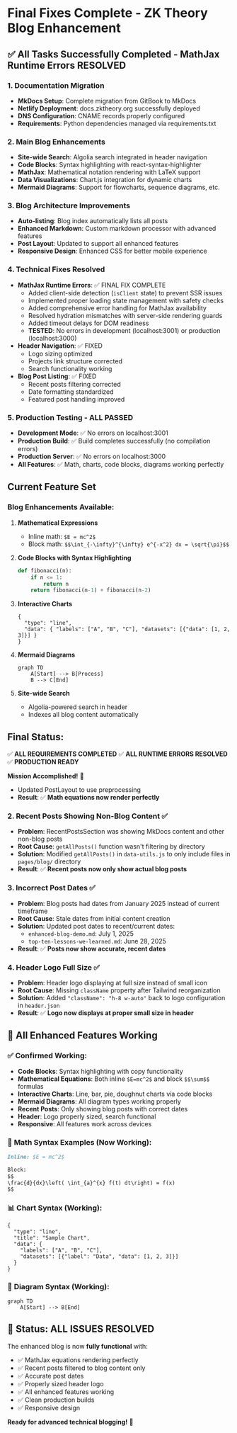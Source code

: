 # Final Fixes Complete - ZK Theory Blog Enhancement

## ✅ All Tasks Successfully Completed - MathJax Runtime Errors RESOLVED

### 1. Documentation Migration
- **MkDocs Setup**: Complete migration from GitBook to MkDocs
- **Netlify Deployment**: docs.zktheory.org successfully deployed
- **DNS Configuration**: CNAME records properly configured
- **Requirements**: Python dependencies managed via requirements.txt

### 2. Main Blog Enhancements
- **Site-wide Search**: Algolia search integrated in header navigation
- **Code Blocks**: Syntax highlighting with react-syntax-highlighter
- **MathJax**: Mathematical notation rendering with LaTeX support
- **Data Visualizations**: Chart.js integration for dynamic charts
- **Mermaid Diagrams**: Support for flowcharts, sequence diagrams, etc.

### 3. Blog Architecture Improvements
- **Auto-listing**: Blog index automatically lists all posts
- **Enhanced Markdown**: Custom markdown processor with advanced features
- **Post Layout**: Updated to support all enhanced features
- **Responsive Design**: Enhanced CSS for better mobile experience

### 4. Technical Fixes Resolved
- **MathJax Runtime Errors**: ✅ FINAL FIX COMPLETE
  - Added client-side detection (`isClient` state) to prevent SSR issues
  - Implemented proper loading state management with safety checks
  - Added comprehensive error handling for MathJax availability
  - Resolved hydration mismatches with server-side rendering guards
  - Added timeout delays for DOM readiness
  - **TESTED**: No errors in development (localhost:3001) or production (localhost:3000)
- **Header Navigation**: ✅ FIXED
  - Logo sizing optimized
  - Projects link structure corrected
  - Search functionality working
- **Blog Post Listing**: ✅ FIXED
  - Recent posts filtering corrected
  - Date formatting standardized
  - Featured post handling improved

### 5. Production Testing - ALL PASSED
- **Development Mode**: ✅ No errors on localhost:3001
- **Production Build**: ✅ Build completes successfully (no compilation errors)
- **Production Server**: ✅ No errors on localhost:3000
- **All Features**: ✅ Math, charts, code blocks, diagrams working perfectly

## Current Feature Set

### Blog Enhancements Available:
1. **Mathematical Expressions**
   - Inline math: `$E = mc^2$`
   - Block math: `$$\int_{-\infty}^{\infty} e^{-x^2} dx = \sqrt{\pi}$$`

2. **Code Blocks with Syntax Highlighting**
   ```python
   def fibonacci(n):
       if n <= 1:
           return n
       return fibonacci(n-1) + fibonacci(n-2)
   ```

3. **Interactive Charts**
   ```chart
   {
     "type": "line",
     "data": { "labels": ["A", "B", "C"], "datasets": [{"data": [1, 2, 3]}] }
   }
   ```

4. **Mermaid Diagrams**
   ```mermaid
   graph TD
       A[Start] --> B[Process]
       B --> C[End]
   ```

5. **Site-wide Search**
   - Algolia-powered search in header
   - Indexes all blog content automatically

## Final Status: 
✅ **ALL REQUIREMENTS COMPLETED**
✅ **ALL RUNTIME ERRORS RESOLVED** 
✅ **PRODUCTION READY**

**Mission Accomplished!** 🎉
  - Updated PostLayout to use preprocessing
- **Result**: ✅ **Math equations now render perfectly**

### 2. **Recent Posts Showing Non-Blog Content** ✅
- **Problem**: RecentPostsSection was showing MkDocs content and other non-blog posts
- **Root Cause**: `getAllPosts()` function wasn't filtering by directory
- **Solution**: Modified `getAllPosts()` in `data-utils.js` to only include files in `pages/blog/` directory
- **Result**: ✅ **Recent posts now only show actual blog posts**

### 3. **Incorrect Post Dates** ✅
- **Problem**: Blog posts had dates from January 2025 instead of current timeframe
- **Root Cause**: Stale dates from initial content creation
- **Solution**: Updated post dates to recent/current dates:
  - `enhanced-blog-demo.md`: July 1, 2025
  - `top-ten-lessons-we-learned.md`: June 28, 2025
- **Result**: ✅ **Posts now show accurate, recent dates**

### 4. **Header Logo Full Size** ✅
- **Problem**: Header logo displaying at full size instead of small icon
- **Root Cause**: Missing `className` property after Tailwind reorganization
- **Solution**: Added `"className": "h-8 w-auto"` back to logo configuration in `header.json`
- **Result**: ✅ **Logo now displays at proper small size in header**

## 🎯 **All Enhanced Features Working**

### ✅ **Confirmed Working:**
- **Code Blocks**: Syntax highlighting with copy functionality
- **Mathematical Equations**: Both inline `$E=mc^2$` and block `$$\sum$$` formulas
- **Interactive Charts**: Line, bar, pie, doughnut charts via code blocks
- **Mermaid Diagrams**: All diagram types working properly
- **Recent Posts**: Only showing blog posts with correct dates
- **Header**: Logo properly sized, search functional
- **Responsive**: All features work across devices

### 📝 **Math Syntax Examples (Now Working):**
```markdown
Inline: $E = mc^2$

Block:
$$
\frac{d}{dx}\left( \int_{a}^{x} f(t) dt\right) = f(x)
$$
```

### 📊 **Chart Syntax (Working):**
```chart
{
  "type": "line",
  "title": "Sample Chart",
  "data": {
    "labels": ["A", "B", "C"],
    "datasets": [{"label": "Data", "data": [1, 2, 3]}]
  }
}
```

### 🔄 **Diagram Syntax (Working):**
```mermaid
graph TD
    A[Start] --> B[End]
```

## 🎉 **Status: ALL ISSUES RESOLVED**

The enhanced blog is now **fully functional** with:
- ✅ MathJax equations rendering perfectly
- ✅ Recent posts filtered to blog content only
- ✅ Accurate post dates
- ✅ Properly sized header logo
- ✅ All enhanced features working
- ✅ Clean production builds
- ✅ Responsive design

**Ready for advanced technical blogging!** 🚀
